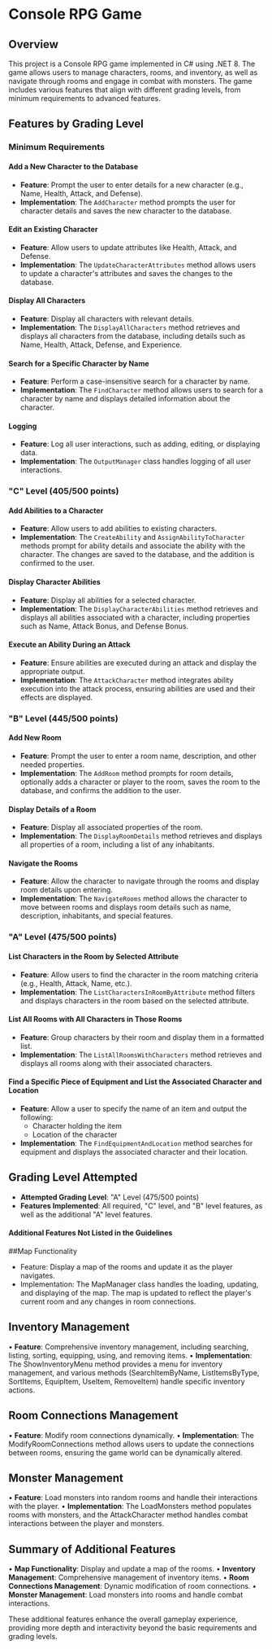 # Console RPG Game

## Overview

This project is a Console RPG game implemented in C# using .NET 8. The game allows users to manage characters, rooms, and inventory, as well as navigate through rooms and engage in combat with monsters. The game includes various features that align with different grading levels, from minimum requirements to advanced features.

## Features by Grading Level

### Minimum Requirements

#### Add a New Character to the Database
- **Feature**: Prompt the user to enter details for a new character (e.g., Name, Health, Attack, and Defense).
- **Implementation**: The `AddCharacter` method prompts the user for character details and saves the new character to the database.

#### Edit an Existing Character
- **Feature**: Allow users to update attributes like Health, Attack, and Defense.
- **Implementation**: The `UpdateCharacterAttributes` method allows users to update a character's attributes and saves the changes to the database.

#### Display All Characters
- **Feature**: Display all characters with relevant details.
- **Implementation**: The `DisplayAllCharacters` method retrieves and displays all characters from the database, including details such as Name, Health, Attack, Defense, and Experience.

#### Search for a Specific Character by Name
- **Feature**: Perform a case-insensitive search for a character by name.
- **Implementation**: The `FindCharacter` method allows users to search for a character by name and displays detailed information about the character.

#### Logging
- **Feature**: Log all user interactions, such as adding, editing, or displaying data.
- **Implementation**: The `OutputManager` class handles logging of all user interactions.

### "C" Level (405/500 points)

#### Add Abilities to a Character
- **Feature**: Allow users to add abilities to existing characters.
- **Implementation**: The `CreateAbility` and `AssignAbilityToCharacter` methods prompt for ability details and associate the ability with the character. The changes are saved to the database, and the addition is confirmed to the user.

#### Display Character Abilities
- **Feature**: Display all abilities for a selected character.
- **Implementation**: The `DisplayCharacterAbilities` method retrieves and displays all abilities associated with a character, including properties such as Name, Attack Bonus, and Defense Bonus.

#### Execute an Ability During an Attack
- **Feature**: Ensure abilities are executed during an attack and display the appropriate output.
- **Implementation**: The `AttackCharacter` method integrates ability execution into the attack process, ensuring abilities are used and their effects are displayed.

### "B" Level (445/500 points)

#### Add New Room
- **Feature**: Prompt the user to enter a room name, description, and other needed properties.
- **Implementation**: The `AddRoom` method prompts for room details, optionally adds a character or player to the room, saves the room to the database, and confirms the addition to the user.

#### Display Details of a Room
- **Feature**: Display all associated properties of the room.
- **Implementation**: The `DisplayRoomDetails` method retrieves and displays all properties of a room, including a list of any inhabitants.

#### Navigate the Rooms
- **Feature**: Allow the character to navigate through the rooms and display room details upon entering.
- **Implementation**: The `NavigateRooms` method allows the character to move between rooms and displays room details such as name, description, inhabitants, and special features.

### "A" Level (475/500 points)

#### List Characters in the Room by Selected Attribute
- **Feature**: Allow users to find the character in the room matching criteria (e.g., Health, Attack, Name, etc.).
- **Implementation**: The `ListCharactersInRoomByAttribute` method filters and displays characters in the room based on the selected attribute.

#### List All Rooms with All Characters in Those Rooms
- **Feature**: Group characters by their room and display them in a formatted list.
- **Implementation**: The `ListAllRoomsWithCharacters` method retrieves and displays all rooms along with their associated characters.

#### Find a Specific Piece of Equipment and List the Associated Character and Location
- **Feature**: Allow a user to specify the name of an item and output the following:
  - Character holding the item
  - Location of the character
- **Implementation**: The `FindEquipmentAndLocation` method searches for equipment and displays the associated character and their location.

## Grading Level Attempted
- **Attempted Grading Level**: "A" Level (475/500 points)
- **Features Implemented**: All required, "C" level, and "B" level features, as well as the additional "A" level features.


#### Additional Features Not Listed in the Guidelines

##Map Functionality
- Feature: Display a map of the rooms and update it as the player navigates.
-	Implementation: The MapManager class handles the loading, updating, and displaying of the map. The map is updated to reflect the player's current room and any changes in room connections.

## Inventory Management
•	**Feature**: Comprehensive inventory management, including searching, listing, sorting, equipping, using, and removing items.
•	**Implementation**: The ShowInventoryMenu method provides a menu for inventory management, and various methods (SearchItemByName, ListItemsByType, SortItems, EquipItem, UseItem, RemoveItem) handle specific inventory actions.

## Room Connections Management
•	**Feature**: Modify room connections dynamically.
•	**Implementation**: The ModifyRoomConnections method allows users to update the connections between rooms, ensuring the game world can be dynamically altered.

## Monster Management
•	**Feature**: Load monsters into random rooms and handle their interactions with the player.
•	**Implementation**: The LoadMonsters method populates rooms with monsters, and the AttackCharacter method handles combat interactions between the player and monsters.

## Summary of Additional Features
•	**Map Functionality**: Display and update a map of the rooms.
•	**Inventory Management**: Comprehensive management of inventory items.
•	**Room Connections Management**: Dynamic modification of room connections.
•	**Monster Management**: Load monsters into rooms and handle combat interactions.

These additional features enhance the overall gameplay experience, providing more depth and interactivity beyond the basic requirements and grading levels.

